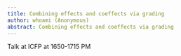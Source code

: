 ```yaml
---
title: Combining effects and coeffects via grading
author: whoami (Anonymous)
abstract: Combining effects and coeffects via grading
---
```


Talk at ICFP at 1650-1715 PM
